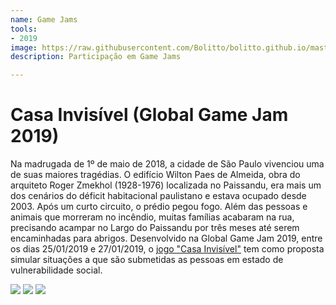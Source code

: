 ```yaml
---
name: Game Jams
tools:
- 2019
image: https://raw.githubusercontent.com/Bolitto/bolitto.github.io/master/imgs/projetos/casainvisivel1.jpg
description: Participação em Game Jams

---
```

# Casa Invisível (Global Game Jam 2019)

Na madrugada de 1º de maio de 2018, a cidade de São Paulo vivenciou uma de suas maiores tragédias. O edifício Wilton Paes de Almeida, obra do arquiteto Roger Zmekhol (1928-1976) localizada no Paissandu, era mais um dos cenários do déficit habitacional paulistano e estava ocupado desde 2003.
Após um curto circuito, o prédio pegou fogo. Além das pessoas e animais que morreram no incêndio, muitas famílias acabaram na rua, precisando acampar no Largo do Paissandu por três meses até serem encaminhadas para abrigos.
Desenvolvido na Global Game Jam 2019, entre os dias 25/01/2019 e 27/01/2019, o <u><a href="https://globalgamejam.org/2019/games/casa-invisível">jogo "Casa Invisível"</a></u> tem como proposta simular situações a que são submetidas as pessoas em estado de vulnerabilidade social.

![](https://raw.githubusercontent.com/Bolitto/bolitto.github.io/master/imgs/projetos/casainvisivel2.jpg)
![](https://raw.githubusercontent.com/Bolitto/bolitto.github.io/master/imgs/projetos/casainvisivel3.jpg) ![](https://raw.githubusercontent.com/Bolitto/bolitto.github.io/master/imgs/projetos/casainvisivel5.jpeg)